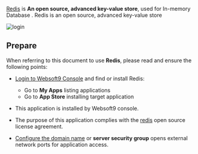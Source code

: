 [Redis](https://redis.io/) is **An open source, advanced key-value store**, used for In-memory Database . Redis is an open source, advanced key-value store


![login](https://libs.websoft9.com/Websoft9/DocsPicture/en/redis/redisinsight-login-websoft9.png)


## Prepare

When referring to this document to use **Redis**, please read and ensure the following points:

- [Login to Websoft9 Console](./login-console) and find or install Redis:
  - Go to **My Apps** listing applications 
  - Go to **App Store** installing target application

- This application is installed by Websoft9 console.


- The purpose of this application complies with the [redis](https://redis.io/legal/licenses/) open source license agreement.


- [Configure the domain name](./domain-set) or **server security group** opens external network ports for application access.
